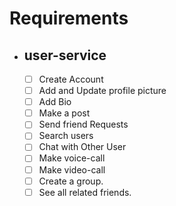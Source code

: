 # Requirements
* ## user-service 
  * [ ] Create Account
  * [ ] Add and Update profile picture
  * [ ] Add Bio
  * [ ] Make a post
  * [ ] Send friend Requests
  * [ ] Search users
  * [ ] Chat with Other User
  * [ ] Make voice-call
  * [ ] Make video-call
  * [ ] Create a group.
  * [ ] See all related friends. 